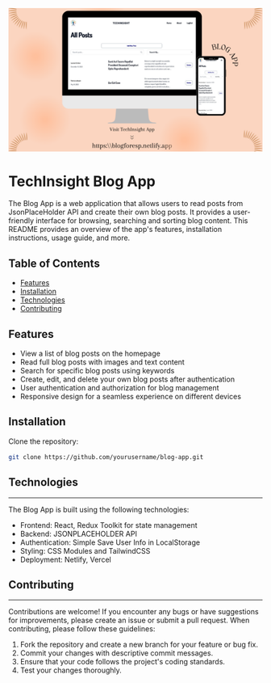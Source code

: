 
![alt text](https://github.com/khakiiman/blog-for-ESP/blob/main/public/images/IntroPic.png?raw=true)

# TechInsight Blog App
The Blog App is a web application that allows users to read posts from JsonPlaceHolder API and create their own blog posts. It provides a user-friendly interface for browsing, searching and sorting blog content. This README provides an overview of the app's features, installation instructions, usage guide, and more.

## Table of Contents

- [Features](#features)
- [Installation](#installation)
- [Technologies](#technologies)
- [Contributing](#contributing)

## Features

- View a list of blog posts on the homepage
- Read full blog posts with images and text content
- Search for specific blog posts using keywords
- Create, edit, and delete your own blog posts after authentication
- User authentication and authorization for blog management
- Responsive design for a seamless experience on different devices

## Installation

Clone the repository:

```bash
git clone https://github.com/yourusername/blog-app.git
```

## Technologies
------------

The Blog App is built using the following technologies:
-   Frontend: React, Redux Toolkit for state management
-   Backend: JSONPLACEHOLDER API
-   Authentication: Simple Save User Info in LocalStorage
-   Styling: CSS Modules and TailwindCSS
-   Deployment: Netlify, Vercel

## Contributing
------------

Contributions are welcome! If you encounter any bugs or have suggestions for improvements, please create an issue or submit a pull request. When contributing, please follow these guidelines:

1.  Fork the repository and create a new branch for your feature or bug fix.
2.  Commit your changes with descriptive commit messages.
3.  Ensure that your code follows the project's coding standards.
4.  Test your changes thoroughly.
